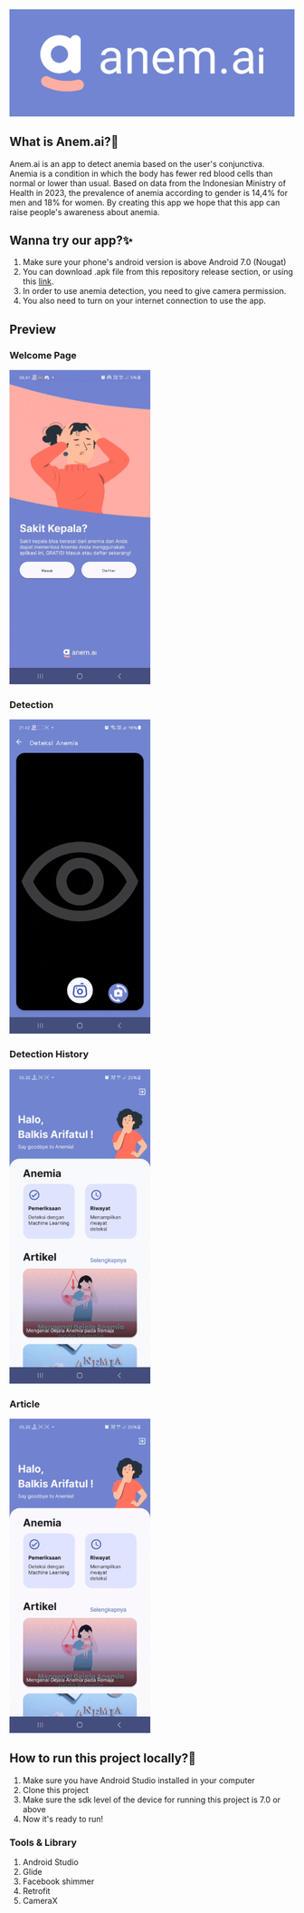 <img src="https://github.com/Rifala/anem.ai/blob/main/logo_launcher_anem_ai_horizontal.png"/>

## **What is Anem.ai?**:eyes:
Anem.ai is an app to detect anemia based on the user's conjunctiva. Anemia is a condition in which the body has fewer red blood cells than normal or lower than usual.
Based on data from the Indonesian Ministry of Health in 2023, the prevalence of anemia according to gender is 14,4% for men and 18% for women.
By creating this app we hope that this app can raise people's awareness about anemia.

## **Wanna try our app?**:sparkles:
1. Make sure your phone's android version is above Android 7.0 (Nougat)
2. You can download .apk file from this repository release section, or using this [link](https://drive.google.com/file/d/1TA8vNsGy6DYQ1Bw7a8ZGK3vVT-I6va-l/view?usp=sharing).
3. In order to use anemia detection, you need to give camera permission.
4. You also need to turn on your internet connection to use the app.

## **Preview**
### **Welcome Page**
<img src="https://github.com/Rifala/anem.ai/blob/main/InShot_20240621_080337187.gif" height="554"/>

### **Detection**
<img src="https://github.com/Rifala/anem.ai/blob/main/InShot_20240621_074931528.gif" height="554"/>

### **Detection History**
<img src="https://github.com/Rifala/anem.ai/blob/main/InShot_20240621_075405573.gif" height="554"/>

### **Article**
<img src="https://github.com/Rifala/anem.ai/blob/main/InShot_20240621_075919961.gif" height="554"/>

## **How to run this project locally?**:running:
1. Make sure you have Android Studio installed in your computer
2. Clone this project
3. Make sure the sdk level of the device for running this project is 7.0 or above
4. Now it's ready to run!

### **Tools & Library**
1. Android Studio
2. Glide
3. Facebook shimmer
4. Retrofit
5. CameraX
